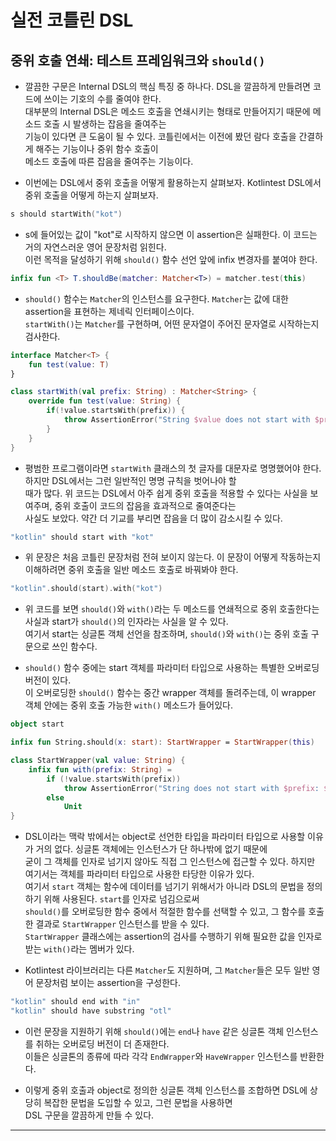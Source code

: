 # 실전 코틀린 DSL

## 중위 호출 연쇄: 테스트 프레임워크와 `should()`

- 깔끔한 구문은 Internal DSL의 핵심 특징 중 하나다. DSL을 깔끔하게 만들려면 코드에 쓰이는 기호의 수를 줄여야 한다.  
  대부분의 Internal DSL은 메소드 호출을 연쇄시키는 형태로 만들어지기 때문에 메소드 호출 시 발생하는 잡음을 줄여주는  
  기능이 있다면 큰 도움이 될 수 있다. 코틀린에서는 이전에 봤던 람다 호출을 간결하게 해주는 기능이나 중위 함수 호출이  
  메소드 호출에 따른 잡음을 줄여주는 기능이다.

- 이번에는 DSL에서 중위 호출을 어떻게 활용하는지 살펴보자. Kotlintest DSL에서 중위 호출을 어떻게 하는지 살펴보자.

```kt
s should startWith("kot")
```

- s에 들어있는 값이 "kot"로 시작하지 않으면 이 assertion은 실패한다. 이 코드는 거의 자연스러운 영어 문장처럼 읽힌다.  
  이런 목적을 달성하기 위해 `should()` 함수 선언 앞에 infix 변경자를 붙여야 한다.

```kt
infix fun <T> T.shouldBe(matcher: Matcher<T>) = matcher.test(this)
```

- `should()` 함수는 `Matcher`의 인스턴스를 요구한다. `Matcher`는 값에 대한 assertion을 표현하는 제네릭 인터페이스이다.  
  `startWith()`는 `Matcher`를 구현하며, 어떤 문자열이 주어진 문자열로 시작하는지 검사한다.

```kt
interface Matcher<T> {
	fun test(value: T)
}

class startWith(val prefix: String) : Matcher<String> {
	override fun test(value: String) {
		if(!value.startsWith(prefix)) {
			throw AssertionError("String $value does not start with $prefix")
		}
	}
}
```

- 평범한 프로그램이라면 `startWith` 클래스의 첫 글자를 대문자로 명명했어야 한다. 하지만 DSL에서는 그런 일반적인 명명 규칙을 벗어나야 할  
  때가 많다. 위 코드는 DSL에서 아주 쉽게 중위 호출을 적용할 수 있다는 사실을 보여주며, 중위 호출이 코드의 잡음을 효과적으로 줄여준다는  
  사실도 보았다. 약간 더 기교를 부리면 잡음을 더 많이 감소시킬 수 있다.

```kt
"kotlin" should start with "kot"
```

- 위 문장은 처음 코틀린 문장처럼 전혀 보이지 않는다. 이 문장이 어떻게 작동하는지 이해하려면 중위 호출을 일반 메소드 호출로 바꿔봐야 한다.

```kt
"kotlin".should(start).with("kot")
```

- 위 코드를 보면 `should()`와 `with()`라는 두 메소드를 연쇄적으로 중위 호출한다는 사실과 start가 `should()`의 인자라는 사실을 알 수 있다.  
  여기서 start는 싱글톤 객체 선언을 참조하며, `should()`와 `with()`는 중위 호출 구문으로 쓰인 함수다.

- `should()` 함수 중에는 start 객체를 파라미터 타입으로 사용하는 특별한 오버로딩 버전이 있다.  
  이 오버로딩한 `should()` 함수는 중간 wrapper 객체를 돌려주는데, 이 wrapper 객체 안에는 중위 호출 가능한 `with()` 메소드가 들어있다.

```kt
object start

infix fun String.should(x: start): StartWrapper = StartWrapper(this)

class StartWrapper(val value: String) {
	infix fun with(prefix: String) =
		if (!value.startsWith(prefix))
			throw AssertionError("String does not start with $prefix: $value")
		else
			Unit
}
```

- DSL이라는 맥락 밖에서는 object로 선언한 타입을 파라미터 타입으로 사용할 이유가 거의 없다. 싱글톤 객체에는 인스턴스가 단 하나밖에 없기 때문에  
  굳이 그 객체를 인자로 넘기지 않아도 직접 그 인스턴스에 접근할 수 있다. 하지만 여기서는 객체를 파라미터 타입으로 사용한 타당한 이유가 있다.  
  여기서 `start` 객체는 함수에 데이터를 넘기기 위해서가 아니라 DSL의 문법을 정의하기 위해 사용된다. `start`를 인자로 넘김으로써  
  `should()`를 오버로딩한 함수 중에서 적절한 함수를 선택할 수 있고, 그 함수를 호출한 결과로 `StartWrapper` 인스턴스를 받을 수 있다.  
  `StartWrapper` 클래스에는 assertion의 검사를 수행하기 위해 필요한 값을 인자로 받는 `with()`라는 멤버가 있다.

- Kotlintest 라이브러리는 다른 `Matcher`도 지원하며, 그 `Matcher`들은 모두 일반 영어 문장처럼 보이는 assertion을 구성한다.

```kt
"kotlin" should end with "in"
"kotlin" should have substring "otl"
```

- 이런 문장을 지원하기 위해 `should()`에는 `end`나 `have` 같은 싱글톤 객체 인스턴스를 취하는 오버로딩 버전이 더 존재한다.  
  이들은 싱글톤의 종류에 따라 각각 `EndWrapper`와 `HaveWrapper` 인스턴스를 반환한다.

- 이렇게 중위 호출과 object로 정의한 싱글톤 객체 인스턴스를 조합하면 DSL에 상당히 복잡한 문법을 도입할 수 있고, 그런 문법을 사용하면  
  DSL 구문을 깔끔하게 만들 수 있다.

---

